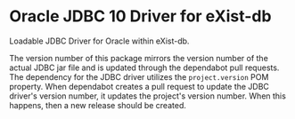 # Oracle JDBC 10 Driver for eXist-db

Loadable JDBC Driver for Oracle within eXist-db.

The version number of this package mirrors the version number
of the actual JDBC jar file and is updated through the dependabot
pull requests. The dependency for the JDBC driver utilizes the 
`project.version` POM property. When dependabot creates a pull
request to update the JDBC driver's version number, it updates the 
project's version number.  When this happens, then a new release 
should be created.

